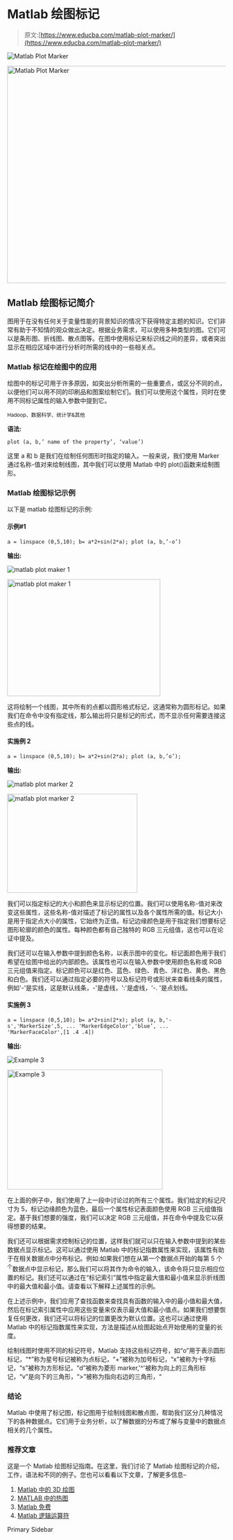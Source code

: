 # Matlab 绘图标记

> 原文:[https://www.educba.com/matlab-plot-marker/](https://www.educba.com/matlab-plot-marker/)

![Matlab Plot Marker](../Images/78a95b4a8e42b8f1ec76ae716b23d61b.png)

<noscript><img class="alignnone size-full wp-image-284840" src="../Images/78a95b4a8e42b8f1ec76ae716b23d61b.png" alt="Matlab Plot Marker" width="900" height="500" data-original-src="https://cdn.educba.com/academy/wp-content/uploads/2020/01/Matlab-Plot-Marker.jpg"/></noscript>

## Matlab 绘图标记简介

图用于在没有任何关于变量性能的背景知识的情况下获得特定主题的知识。它们非常有助于不知情的观众做出决定。根据业务需求，可以使用多种类型的图。它们可以是条形图、折线图、散点图等。在图中使用标记来标识线之间的差异，或者突出显示在相应区域中进行分析时所需的线中的一些相关点。

### Matlab 标记在绘图中的应用

绘图中的标记可用于许多原因，如突出分析所需的一些重要点，或区分不同的点，以便他们可以用不同的印刷品和图案绘制它们。我们可以使用这个属性，同时在使用不同标记属性的输入参数中提到它。

<small>Hadoop、数据科学、统计学&其他</small>

**语法:**

`plot (a, b,’ name of the property’, ‘value’)`

这里 a 和 b 是我们在绘制任何图形时指定的输入。一般来说，我们使用 Marker 通过名称-值对来绘制线图，其中我们可以使用 Matlab 中的 plot()函数来绘制图形。

### Matlab 绘图标记示例

以下是 matlab 绘图标记的示例:

#### 示例#1

`a = linspace (0,5,10);
b= a*2+sin(2*a);
plot (a, b,’-o’)`

**输出:**

![matlab plot maker 1](../Images/ffac6199b03d3e4253a3a5b602af909d.png)

<noscript><img class="alignnone wp-image-283922 size-full" src="../Images/ffac6199b03d3e4253a3a5b602af909d.png" alt="matlab plot maker 1" width="353" height="269" srcset="https://cdn.educba.com/academy/wp-content/uploads/2020/01/matlab-plot-maker-1.jpg 353w, https://cdn.educba.com/academy/wp-content/uploads/2020/01/matlab-plot-maker-1-300x229.jpg 300w" sizes="(max-width: 353px) 100vw, 353px" data-original-src="https://cdn.educba.com/academy/wp-content/uploads/2020/01/matlab-plot-maker-1.jpg"/></noscript>

这将绘制一个线图，其中所有的点都以圆形格式标记，这通常称为圆形标记。如果我们在命令中没有指定线，那么输出将只是标记的形式，而不显示任何需要连接这些点的线。

#### 实施例 2

`a = linspace (0,5,10);
b= a*2+sin(2*a);
plot (a, b,’o’);`

**输出:**

![matlab plot marker 2](../Images/ebd469d8c6985d2c89c0a5d03701c9d1.png)

<noscript><img class="alignnone size-medium wp-image-283925" src="../Images/ebd469d8c6985d2c89c0a5d03701c9d1.png" alt="matlab plot marker 2" width="300" height="228" srcset="https://cdn.educba.com/academy/wp-content/uploads/2020/01/matlab-plot-marker-2-300x228.jpg 300w, https://cdn.educba.com/academy/wp-content/uploads/2020/01/matlab-plot-marker-2.jpg 376w" sizes="(max-width: 300px) 100vw, 300px" data-original-src="https://cdn.educba.com/academy/wp-content/uploads/2020/01/matlab-plot-marker-2-300x228.jpg"/></noscript>

我们可以指定标记的大小和颜色来显示标记的位置。我们可以使用名称-值对来改变这些属性，这些名称-值对描述了标记的属性以及各个属性所需的值。标记大小是用于指定点大小的属性，它始终为正值。标记边缘颜色是用于指定我们想要标记图形轮廓的颜色的属性。每种颜色都有自己独特的 RGB 三元组值，这也可以在论证中提及。

我们还可以在输入参数中提到颜色名称，以表示图中的变化。标记面颜色用于我们希望在绘图中给出的内部颜色。该属性也可以在输入参数中使用颜色名称或 RGB 三元组值来指定。标记颜色可以是红色、蓝色、绿色、青色、洋红色、黄色、黑色和白色。我们还可以通过指定必要的符号以及标记符号或形状来查看线条的属性，例如'-'是实线，这是默认线条，-'是虚线，':'是虚线，'-. '是点划线。

#### 实施例 3

`a = linspace (0,5,10);
b= a*2+sin(2*x);
plot (a, b,'-s','MarkerSize',5, ...
'MarkerEdgeColor','blue’, ...
'MarkerFaceColor',[1 .4 .4])`

**输出:**

![Example 3](../Images/561a42bab0615c271b99fde92b235eae.png)

<noscript><img class="alignnone wp-image-283929 size-full" src="../Images/561a42bab0615c271b99fde92b235eae.png" alt="Example 3" width="358" height="276" srcset="https://cdn.educba.com/academy/wp-content/uploads/2020/01/matlab-plot-marker-3.jpg 358w, https://cdn.educba.com/academy/wp-content/uploads/2020/01/matlab-plot-marker-3-300x231.jpg 300w" sizes="(max-width: 358px) 100vw, 358px" data-original-src="https://cdn.educba.com/academy/wp-content/uploads/2020/01/matlab-plot-marker-3.jpg"/></noscript>

在上面的例子中，我们使用了上一段中讨论过的所有三个属性。我们给定的标记尺寸为 5，标记边缘颜色为蓝色，最后一个属性标记表面颜色使用 RGB 三元组值指定。基于我们想要的强度，我们可以决定 RGB 三元组值，并在命令中提及它以获得想要的结果。

我们还可以根据需求控制标记的位置，这样我们就可以只在输入参数中提到的某些数据点显示标记。这可以通过使用 Matlab 中的标记指数属性来实现，该属性有助于在相关数据点中分布标记。例如:如果我们想在从第一个数据点开始的每第 5 个<sup>个</sup>数据点中显示标记，那么我们可以将其作为命令的输入，该命令将只显示相应位置的标记。我们还可以通过在“标记索引”属性中指定最大值和最小值来显示折线图中的最大值和最小值。请查看以下解释上述属性的示例。

在上述示例中，我们应用了查找函数来查找具有函数的输入中的最小值和最大值，然后在标记索引属性中应用这些变量来仅表示最大值和最小值点。如果我们想要恢复任何更改，我们还可以将标记的位置更改为默认位置。这也可以通过使用 Matlab 中的标记指数属性来实现，方法是描述从绘图起始点开始使用的变量的长度。

绘制线图时使用不同的标记符号，Matlab 支持这些标记符号，如“o”用于表示圆形标记，“*”称为星号标记被称为点标记，“+”被称为加号标记，“x”被称为十字标记，“s”被称为方形标记，“d”被称为菱形 marker,'^'被称为向上的三角形标记，“v”是向下的三角形，“>”被称为指向右边的三角形，“

### 结论

Matlab 中使用了标记图，标记图用于绘制线图和散点图，帮助我们区分几种情况下的各种数据点。它们用于业务分析，以了解数据的分布或了解与变量中的数据点相关的几个属性。

### 推荐文章

这是一个 Matlab 绘图标记指南。在这里，我们讨论了 Matlab 绘图标记的介绍，工作，语法和不同的例子。您也可以看看以下文章，了解更多信息–

1.  [Matlab 中的 3D 绘图](https://www.educba.com/3d-plots-in-matlab/)
2.  [MATLAB 中的热图](https://www.educba.com/heatmap-in-matlab/)
3.  [Matlab 免费](https://www.educba.com/matlab-free/)
4.  [Matlab 逻辑运算符](https://www.educba.com/matlab-logical-operators/)

<footer class="entry-footer">

<aside class="sidebar sidebar-primary widget-area" role="complementary" aria-label="Primary Sidebar">Primary Sidebar</aside>

</footer>